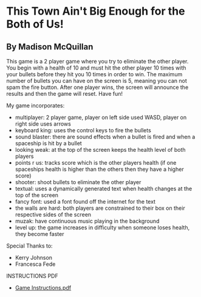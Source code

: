 # This Town Ain't Big Enough for the Both of Us!
## By Madison McQuillan

This game is a 2 player game where you try to eliminate the other player. You begin with a health of 10 and must hit the other player 10 times with your bullets before they hit you 10 times in order to win. The maximum number of bullets you can have on the screen is 5, meaning you can not spam the fire button. After one player wins, the screen will announce the results and then the game will reset. Have fun!

My game incorporates:
* multiplayer: 2 player game, player on left side used WASD, player on right side uses arrows
* keyboard king: uses the control keys to fire the bullets
* sound blaster: there are sound effects when a bullet is fired and when a spaceship is hit by a bullet
* looking weak: at the top of the screen keeps the health level of both players
* points r us: tracks score which is the other players health (if one spaceships health is higher than the others then they have a higher score)
* shooter: shoot bullets to eliminate the other player
* textual: uses a dynamically generated text when health changes at the top of the screen
* fancy font: used a font found off the internet for the text
* the walls are hard: both players are constrained to their box on their respective sides of the screen
* muzak: have continuous music playing in the background 
* level up: the game increases in difficulty when someone loses health, they become faster

Special Thanks to:
* Kerry Johnson 
* Francesca Fede

INSTRUCTIONS PDF
* [Game Instructions.pdf](assets%2FGame%20Instructions.pdf)